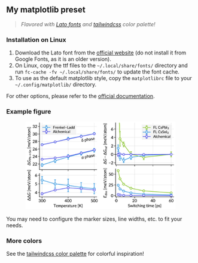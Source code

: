 ## My matplotlib preset
> *Flavored with [Lato fonts](https://www.latofonts.com) and [tailwindcss](https://tailwindcss.com) color palette!*

### Installation on Linux
1. Download the Lato font from the [official website](https://www.latofonts.com/lato-free-fonts/) (do not install it from Google Fonts, as it is an older version).
2. On Linux, copy the ttf files to the `~/.local/share/fonts/` directory and run `fc-cache -fv ~/.local/share/fonts/` to update the font cache.
3. To use as the default matplotlib style, copy the `matplotlibrc` file to your `~/.config/matplotlib/` directory.

For other options, please refer to the [official documentation](https://matplotlib.org/stable/users/explain/customizing.html).

### Example figure
<div align="center">
<img src="assets/example.png" alt="example figure" width="400"/>
</div>

You may need to configure the marker sizes, line widths, etc. to fit your needs.

### More colors
See the [tailwindcss color palette](https://tailwindcss.com/docs/customizing-colors) for colorful inspiration!
